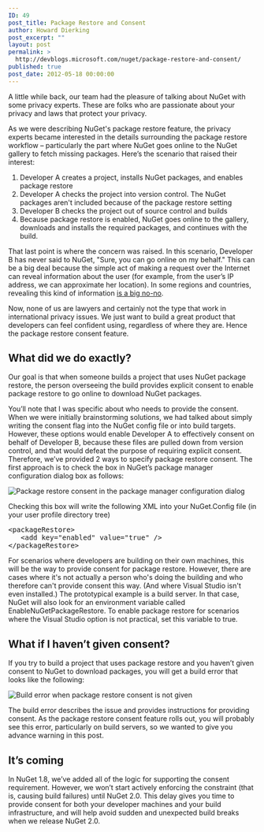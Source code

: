 ```yaml
---
ID: 49
post_title: Package Restore and Consent
author: Howard Dierking
post_excerpt: ""
layout: post
permalink: >
  http://devblogs.microsoft.com/nuget/package-restore-and-consent/
published: true
post_date: 2012-05-18 00:00:00
---
```

A little while back, our team had the pleasure of talking about NuGet with some privacy experts. These are folks who are passionate about your privacy and laws that protect your privacy.

As we were describing NuGet's package restore feature, the privacy experts became interested in the details surrounding the package restore workflow – particularly the part where NuGet goes online to the NuGet gallery to fetch missing packages. Here’s the scenario that raised their interest:

1.  Developer A creates a project, installs NuGet packages, and enables package restore
2.  Developer A checks the project into version control. The NuGet packages aren't included because of the package restore setting
3.  Developer B checks the project out of source control and builds
4.  Because package restore is enabled, NuGet goes online to the gallery, downloads and installs the required packages, and continues with the build.

That last point is where the concern was raised. In this scenario, Developer B has never said to NuGet, "Sure, you can go online on my behalf." This can be a big deal because the simple act of making a request over the Internet can reveal information about the user (for example, from the user’s IP address, we can approximate her location). In some regions and countries, revealing this kind of information [is a big no-no][1].

Now, none of us are lawyers and certainly not the type that work in international privacy issues. We just want to build a great product that developers can feel confident using, regardless of where they are. Hence the package restore consent feature.

## What did we do exactly?

Our goal is that when someone builds a project that uses NuGet package restore, the person overseeing the build provides explicit consent to enable package restore to go online to download NuGet packages.

You’ll note that I was specific about who needs to provide the consent. When we were initially brainstorming solutions, we had talked about simply writing the consent flag into the NuGet config file or into build targets. However, these options would enable Developer A to effectively consent on behalf of Developer B, because these files are pulled down from version control, and that would defeat the purpose of requiring explicit consent. Therefore, we’ve provided 2 ways to specify package restore consent. The first approach is to check the box in NuGet’s package manager configuration dialog box as follows:

![Package restore consent in the package manager configuration dialog][2]

Checking this box will write the following XML into your NuGet.Config file (in your user profile directory tree)

<pre>&lt;packageRestore&gt; 
   &lt;add key="enabled" value="true" /&gt; 
&lt;/packageRestore&gt;</pre>

For scenarios where developers are building on their own machines, this will be the way to provide consent for package restore. However, there are cases where it's not actually a person who's doing the building and who therefore can't provide consent this way. (And where Visual Studio isn't even installed.) The prototypical example is a build server. In that case, NuGet will also look for an environment variable called EnableNuGetPackageRestore. To enable package restore for scenarios where the Visual Studio option is not practical, set this variable to true.

## What if I haven’t given consent?

If you try to build a project that uses package restore and you haven’t given consent to NuGet to download packages, you will get a build error that looks like the following:

![Build error when package restore consent is not given][3]

The build error describes the issue and provides instructions for providing consent. As the package restore consent feature rolls out, you will probably see this error, particularly on build servers, so we wanted to give you advance warning in this post.

## It’s coming

In NuGet 1.8, we’ve added all of the logic for supporting the consent requirement. However, we won’t start actively enforcing the constraint (that is, causing build failures) until NuGet 2.0. This delay gives you time to provide consent for both your developer machines and your build infrastructure, and will help avoid sudden and unexpected build breaks when we release NuGet 2.0.

 [1]: http://en.wikipedia.org/wiki/Data_Protection_Directive
 [2]: https://devblogs.microsoft.com/nuget/wp-content/uploads/sites/49/2019/05/pr-consent-configdlg.png
 [3]: https://devblogs.microsoft.com/nuget/wp-content/uploads/sites/49/2019/05/pr-consent-builderror.png